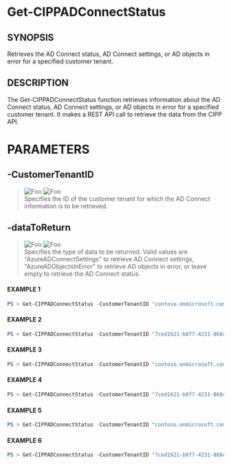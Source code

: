 # Get-CIPPADConnectStatus
## SYNOPSIS
Retrieves the AD Connect status, AD Connect settings, or AD objects in error for a specified customer tenant.
## DESCRIPTION
The Get-CIPPADConnectStatus function retrieves information about the AD Connect status, AD Connect settings, or AD objects in error for a specified customer tenant. It makes a REST API call to retrieve the data from the CIPP API.
# PARAMETERS

## **-CustomerTenantID**
> ![Foo](https://img.shields.io/badge/Type-String-Blue?) ![Foo](https://img.shields.io/badge/Mandatory-TRUE-Red?) \
Specifies the ID of the customer tenant for which the AD Connect information is to be retrieved.

  ## **-dataToReturn**
> ![Foo](https://img.shields.io/badge/Type-String-Blue?) ![Foo](https://img.shields.io/badge/Mandatory-FALSE-Green?) \
Specifies the type of data to be returned. Valid values are "AzureADConnectSettings" to retrieve AD Connect settings, "AzureADObjectsInError" to retrieve AD objects in error, or leave empty to retrieve the AD Connect status.

 #### EXAMPLE 1
```powershell
PS > Get-CIPPADConnectStatus -CustomerTenantID "contoso.onmicrosoft.com" -dataToReturn "AzureADConnectSettings"
```
 #### EXAMPLE 2
```powershell
PS > Get-CIPPADConnectStatus -CustomerTenantID "7ced1621-b8f7-4231-868c-bc6b1a2f1778" -dataToReturn "AzureADConnectSettings"
```
 #### EXAMPLE 3
```powershell
PS > Get-CIPPADConnectStatus -CustomerTenantID "contoso.onmicrosoft.com" -dataToReturn "AzureADObjectsInError"
```
 #### EXAMPLE 4
```powershell
PS > Get-CIPPADConnectStatus -CustomerTenantID "7ced1621-b8f7-4231-868c-bc6b1a2f1778" -dataToReturn "AzureADObjectsInError"
```
 #### EXAMPLE 5
```powershell
PS > Get-CIPPADConnectStatus -CustomerTenantID "contoso.onmicrosoft.com"
```
 #### EXAMPLE 6
```powershell
PS > Get-CIPPADConnectStatus -CustomerTenantID "7ced1621-b8f7-4231-868c-bc6b1a2f1778"
```

